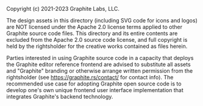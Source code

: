Copyright (c) 2021-2023 Graphite Labs, LLC.

The design assets in this directory (including SVG code for icons and logos) are NOT licensed under the Apache 2.0 license terms applied to other Graphite source code files. This directory and its entire contents are excluded from the Apache 2.0 source code license, and full copyright is held by the rightsholder for the creative works contained as files herein.

Parties interested in using Graphite source code in a capacity that deploys the Graphite editor reference frontend are advised to substitute all assets and "Graphite" branding or otherwise arrange written permission from the rightsholder (see https://graphite.rs/contact/ for contact info). The recommended use case for adopting Graphite open source code is to develop one's own unique frontend user interface implementation that integrates Graphite's backend technology.
